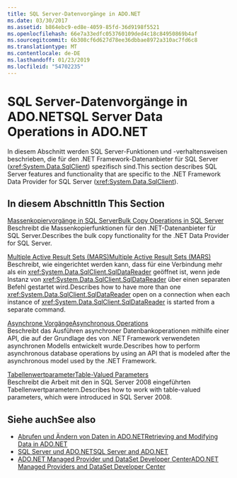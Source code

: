 ```yaml
---
title: SQL Server-Datenvorgänge in ADO.NET
ms.date: 03/30/2017
ms.assetid: b864ebc9-ed8e-4059-85fd-36d9198f5521
ms.openlocfilehash: 66e7a33edfc053760109ded4c18c84950869b4af
ms.sourcegitcommit: 6b308cf6d627d78ee36dbbae8972a310ac7fd6c8
ms.translationtype: MT
ms.contentlocale: de-DE
ms.lasthandoff: 01/23/2019
ms.locfileid: "54702235"
---
```

# <a name="sql-server-data-operations-in-adonet"></a><span data-ttu-id="74833-102">SQL Server-Datenvorgänge in ADO.NET</span><span class="sxs-lookup"><span data-stu-id="74833-102">SQL Server Data Operations in ADO.NET</span></span>
<span data-ttu-id="74833-103">In diesem Abschnitt werden SQL Server-Funktionen und -verhaltensweisen beschrieben, die für den .NET Framework-Datenanbieter für SQL Server (<xref:System.Data.SqlClient>) spezifisch sind.</span><span class="sxs-lookup"><span data-stu-id="74833-103">This section describes SQL Server features and functionality that are specific to the .NET Framework Data Provider for SQL Server (<xref:System.Data.SqlClient>).</span></span>  
  
## <a name="in-this-section"></a><span data-ttu-id="74833-104">In diesem Abschnitt</span><span class="sxs-lookup"><span data-stu-id="74833-104">In This Section</span></span>  
 [<span data-ttu-id="74833-105">Massenkopiervorgänge in SQL Server</span><span class="sxs-lookup"><span data-stu-id="74833-105">Bulk Copy Operations in SQL Server</span></span>](../../../../../docs/framework/data/adonet/sql/bulk-copy-operations-in-sql-server.md)  
 <span data-ttu-id="74833-106">Beschreibt die Massenkopierfunktionen für den .NET-Datenanbieter für SQL Server.</span><span class="sxs-lookup"><span data-stu-id="74833-106">Describes the bulk copy functionality for the .NET Data Provider for SQL Server.</span></span>  
  
 [<span data-ttu-id="74833-107">Multiple Active Result Sets (MARS)</span><span class="sxs-lookup"><span data-stu-id="74833-107">Multiple Active Result Sets (MARS)</span></span>](../../../../../docs/framework/data/adonet/sql/multiple-active-result-sets-mars.md)  
 <span data-ttu-id="74833-108">Beschreibt, wie eingerichtet werden kann, dass für eine Verbindung mehr als ein <xref:System.Data.SqlClient.SqlDataReader> geöffnet ist, wenn jede Instanz von <xref:System.Data.SqlClient.SqlDataReader> über einen separaten Befehl gestartet wird.</span><span class="sxs-lookup"><span data-stu-id="74833-108">Describes how to have more than one <xref:System.Data.SqlClient.SqlDataReader> open on a connection when each instance of <xref:System.Data.SqlClient.SqlDataReader> is started from a separate command.</span></span>  
  
 [<span data-ttu-id="74833-109">Asynchrone Vorgänge</span><span class="sxs-lookup"><span data-stu-id="74833-109">Asynchronous Operations</span></span>](../../../../../docs/framework/data/adonet/sql/asynchronous-operations.md)  
 <span data-ttu-id="74833-110">Beschreibt das Ausführen asynchroner Datenbankoperationen mithilfe einer API, die auf der Grundlage des von .NET Framework verwendeten asynchronen Modells entwickelt wurde.</span><span class="sxs-lookup"><span data-stu-id="74833-110">Describes how to perform asynchronous database operations by using an API that is modeled after the asynchronous model used by the .NET Framework.</span></span>  
  
 [<span data-ttu-id="74833-111">Tabellenwertparameter</span><span class="sxs-lookup"><span data-stu-id="74833-111">Table-Valued Parameters</span></span>](../../../../../docs/framework/data/adonet/sql/table-valued-parameters.md)  
 <span data-ttu-id="74833-112">Beschreibt die Arbeit mit den in SQL Server 2008 eingeführten Tabellenwertparametern.</span><span class="sxs-lookup"><span data-stu-id="74833-112">Describes how to work with table-valued parameters, which were introduced in SQL Server 2008.</span></span>  
  
## <a name="see-also"></a><span data-ttu-id="74833-113">Siehe auch</span><span class="sxs-lookup"><span data-stu-id="74833-113">See also</span></span>
- [<span data-ttu-id="74833-114">Abrufen und Ändern von Daten in ADO.NET</span><span class="sxs-lookup"><span data-stu-id="74833-114">Retrieving and Modifying Data in ADO.NET</span></span>](../../../../../docs/framework/data/adonet/retrieving-and-modifying-data.md)
- [<span data-ttu-id="74833-115">SQL Server und ADO.NET</span><span class="sxs-lookup"><span data-stu-id="74833-115">SQL Server and ADO.NET</span></span>](../../../../../docs/framework/data/adonet/sql/index.md)
- [<span data-ttu-id="74833-116">ADO.NET Managed Provider und DataSet Developer Center</span><span class="sxs-lookup"><span data-stu-id="74833-116">ADO.NET Managed Providers and DataSet Developer Center</span></span>](https://go.microsoft.com/fwlink/?LinkId=217917)
